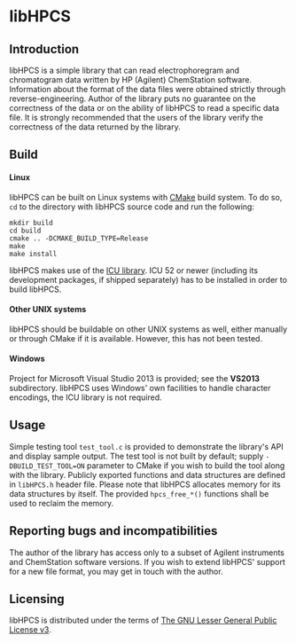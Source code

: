 libHPCS
===

Introduction
---

libHPCS is a simple library that can read electrophoregram and chromatogram data written by HP (Agilent) ChemStation software. Information about the format of the data files were obtained strictly through reverse-engineering. Author of the library puts no guarantee on the correctness of the data or on the ability of libHPCS to read a specific data file. It is strongly recommended that the users of the library verify the correctness of the data returned by the library.

Build
---

#### Linux

libHPCS can be built on Linux systems with [CMake](https://cmake.org) build system. To do so, `cd` to the directory with libHPCS source code and run the following:

	mkdir build
	cd build
	cmake .. -DCMAKE_BUILD_TYPE=Release
	make
	make install

libHPCS makes use of the [ICU library](http://site.icu-project.org). ICU 52 or newer (including its development packages, if shipped separately) has to be installed in order to build libHPCS.

#### Other UNIX systems

libHPCS should be buildable on other UNIX systems as well, either manually or through CMake if it is available. However, this has not been tested.

#### Windows

Project for Microsoft Visual Studio 2013 is provided; see the **VS2013** subdirectory. libHPCS uses Windows' own facilities to handle character encodings, the ICU library is not required.

Usage
---

Simple testing tool `test_tool.c` is provided to demonstrate the library's API and display sample output. The test tool is not built by default; supply `-DBUILD_TEST_TOOL=ON` parameter to CMake if you wish to build the tool along with the library. Publicly exported functions and data structures are defined in `libHPCS.h` header file. Please note that libHPCS allocates memory for its data structures by itself. The provided `hpcs_free_*()` functions shall be used to reclaim the memory.

Reporting bugs and incompatibilities
---

The author of the library has access only to a subset of Agilent instruments and ChemStation software versions. If you wish to extend libHPCS' support for a new file format, you may get in touch with the author.

Licensing
---

libHPCS is distributed under the terms of [The GNU Lesser General Public License v3](https://www.gnu.org/licenses/gpl-3.0.en.html).

